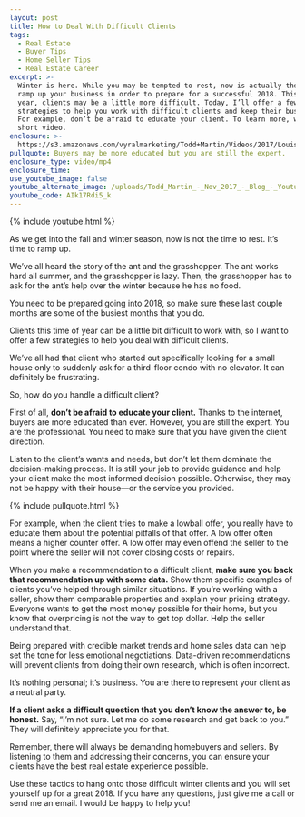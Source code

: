 ```yaml
---
layout: post
title: How to Deal With Difficult Clients
tags:
  - Real Estate
  - Buyer Tips
  - Home Seller Tips
  - Real Estate Career
excerpt: >-
  Winter is here. While you may be tempted to rest, now is actually the time to
  ramp up your business in order to prepare for a successful 2018. This time of
  year, clients may be a little more difficult. Today, I’ll offer a few
  strategies to help you work with difficult clients and keep their business.
  For example, don’t be afraid to educate your client. To learn more, watch this
  short video.
enclosure: >-
  https://s3.amazonaws.com/vyralmarketing/Todd+Martin/Videos/2017/Louisville+Real+Estate-+Recruiting.mp4
pullquote: Buyers may be more educated but you are still the expert.
enclosure_type: video/mp4
enclosure_time:
use_youtube_image: false
youtube_alternate_image: /uploads/Todd_Martin_-_Nov_2017_-_Blog_-_Youtube.jpg
youtube_code: AIk17Rdi5_k
---
```



{% include youtube.html %}

As we get into the fall and winter season, now is not the time to rest. It’s time to ramp up.

We’ve all heard the story of the ant and the grasshopper. The ant works hard all summer, and the grasshopper is lazy. Then, the grasshopper has to ask for the ant’s help over the winter because he has no food.

You need to be prepared going into 2018, so make sure these last couple months are some of the busiest months that you do.

Clients this time of year can be a little bit difficult to work with, so I want to offer a few strategies to help you deal with difficult clients.

We’ve all had that client who started out specifically looking for a small house only to suddenly ask for a third-floor condo with no elevator. It can definitely be frustrating.

So, how do you handle a difficult client?

First of all, **don’t be afraid to educate your client.** Thanks to the internet, buyers are more educated than ever. However, you are still the expert. You are the professional. You need to make sure that you have given the client direction.

Listen to the client’s wants and needs, but don’t let them dominate the decision-making process. It is still your job to provide guidance and help your client make the most informed decision possible. Otherwise, they may not be happy with their house—or the service you provided.

{% include pullquote.html %}

For example, when the client tries to make a lowball offer, you really have to educate them about the potential pitfalls of that offer. A low offer often means a higher counter offer. A low offer may even offend the seller to the point where the seller will not cover closing costs or repairs.

When you make a recommendation to a difficult client, **make sure you back that recommendation up with some data.** Show them specific examples of clients you’ve helped through similar situations. If you’re working with a seller, show them comparable properties and explain your pricing strategy. Everyone wants to get the most money possible for their home, but you know that overpricing is not the way to get top dollar. Help the seller understand that.

Being prepared with credible market trends and home sales data can help set the tone for less emotional negotiations. Data-driven recommendations will prevent clients from doing their own research, which is often incorrect.

It’s nothing personal; it’s business. You are there to represent your client as a neutral party.

**If a client asks a difficult question that you don’t know the answer to, be honest.** Say, “I’m not sure. Let me do some research and get back to you.” They will definitely appreciate you for that.

Remember, there will always be demanding homebuyers and sellers. By listening to them and addressing their concerns, you can ensure your clients have the best real estate experience possible.

Use these tactics to hang onto those difficult winter clients and you will set yourself up for a great 2018. If you have any questions, just give me a call or send me an email. I would be happy to help you!